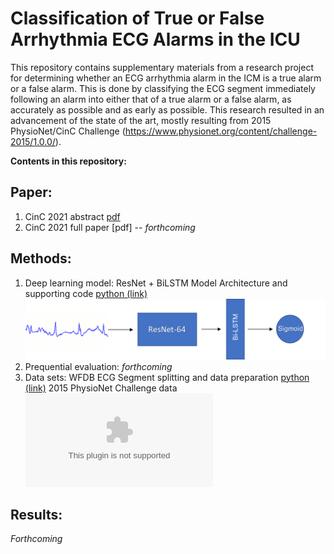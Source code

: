 # Classification of True or False Arrhythmia ECG Alarms in the ICU

This repository contains supplementary materials from a research project for determining whether an ECG arrhythmia alarm in the ICM is a true alarm or a false alarm. This is done by classifying the ECG segment immediately following an alarm into either that of a true alarm or a false alarm, as accurately as possible and as early as possible. This research resulted in an advancement of the state of the art, mostly resulting from 2015 PhysioNet/CinC Challenge (https://www.physionet.org/content/challenge-2015/1.0.0/).

**Contents in this repository:**

## Paper:
1. CinC 2021 abstract [pdf](abstract.pdf)
2. CinC 2021 full paper [pdf] -- _forthcoming_

## Methods:
1. Deep learning model: ResNet + BiLSTM Model Architecture and supporting code [python (link)](resnet_attention.py)
    ![ResNet + BiLSTM](arch.png)   
2. Prequential evaluation: _forthcoming_
3. Data sets: WFDB ECG Segment splitting and data preparation [python (link)](split.py)
              2015 PhysioNet Challenge data ![download](https://storage.googleapis.com/challenge-2015-1.0.0.physionet.org/reducing-false-arrhythmia-alarms-in-the-icu-the-physionet-computing-in-cardiology-challenge-2015-1.0.0.zip)

## Results:
_Forthcoming_

